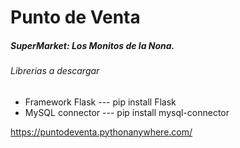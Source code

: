 ﻿# Punto de Venta
##### SuperMarket: Los Monitos de la Nona.


###### Librerias a descargar
- Framework Flask --- pip install Flask
- MySQL connector --- pip install mysql-connector

https://puntodeventa.pythonanywhere.com/
